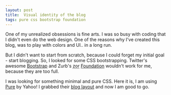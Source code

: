 ```yaml
---
layout: post
title:  Visual identity of the blog
tags: pure css bootstrap foundation
---
```


One of my unrealized obsessions is fine arts.
I was so busy with coding that I didn't even do the web design.
One of the reasons why I've created this blog, was to play with colors and UI.. in a long run.

But I didn't want to start from scratch, because I could forget my initial goal - start blogging.
So, I looked for some CSS bootstrapping.
Twitter's awesome [Bootstrap](https://github.com/twbs/bootstrap) and Zurb's <abbr title="cool in Azerbaijani">zor</abbr> [Foundation](http://foundation.zurb.com/) wouldn't work for me, because they are too full.

I was looking for something minimal and pure CSS. Here it is, I am using [Pure](http://purecss.io/) by Yahoo! I grabbed their [blog layout](http://purecss.io/layouts/) and now I am good to go.
